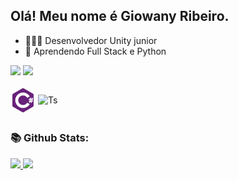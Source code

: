 
## Olá! Meu nome é Giowany Ribeiro.

 

 - 👨🏻‍💻 Desenvolvedor Unity junior
 - 🤖 Aprendendo Full Stack e Python

<div> 
<a href="https://www.linkedin.com/in/giowany-ribeiro-a9a5766a/" target="_blank"><img src="https://img.shields.io/badge/-LinkedIn-%230077B5?style=for-the-badge&logo=linkedin&logoColor=white" target="_blank"></a> 
  <a href = "mailto:giowany_100@hotmail.com"><img src="https://img.shields.io/badge/-Gmail-%23333?style=for-the-badge&logo=gmail&logoColor=white" target="_blank"></a>
</div>

<div style="display: inline_block"><br>
  <img align="center" alt="Js" height="40" width="40" src="https://raw.githubusercontent.com/devicons/devicon/master/icons/csharp/csharp-plain.svg">
  <img align="center" alt="Ts" height="40" width="40" src="https://github.com/halak/unity-editor-icons/blob/master/icons/small/d_UnityLogo.png?raw=true">
 <!-- <img align="center" alt="React" height="30" width="40" src="">
  <img align="center" alt="HTML" height="30" width="40" src="">
  <img align="center" alt="CSS" height="30" width="40" src="">
  <img align="center" alt="Python" height="30" width="40" src=""> -->
</div> 

##

<h3> 📚 Github Stats: <br></h3>
  
<div>
  <a href="[https://github.com/giowany](https://github.com/giowany)"> 
  <img height="170em" src="https://github-readme-stats.vercel.app/api?username=giowany&show_icons=true&theme=dark&include_all_commits=true&count_private=true"/>
  <img height="150em" src="https://github-readme-stats.vercel.app/api/top-langs/?username=giowany&layout=compact&langs_count=16&theme=dark"/>
</div>
